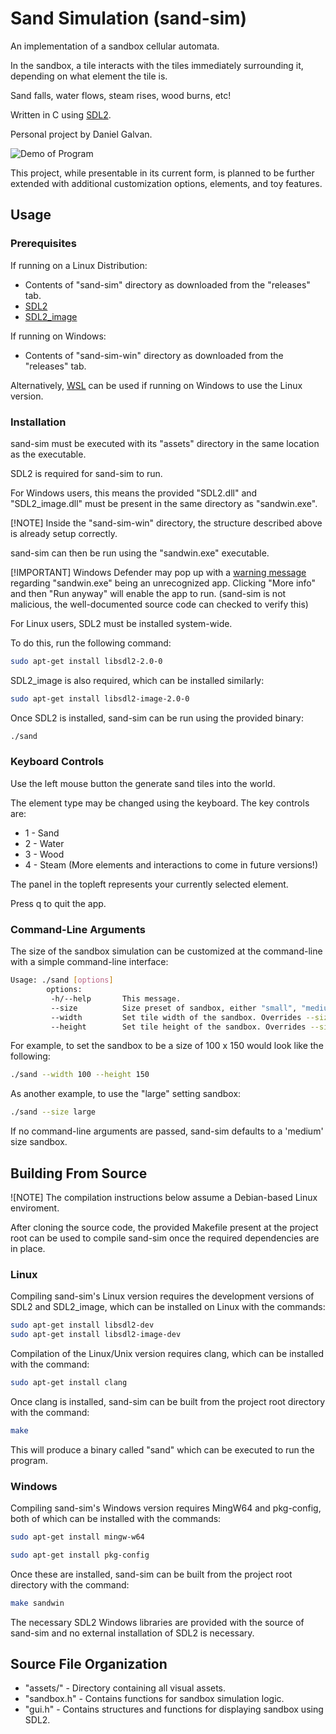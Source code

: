 # Sand Simulation (sand-sim)
An implementation of a sandbox cellular automata.

In the sandbox, a tile interacts with the tiles immediately surrounding it, depending on what element the tile is.

Sand falls, water flows, steam rises, wood burns, etc!

Written in C using [SDL2](https://www.libsdl.org/).

Personal project by Daniel Galvan.

![Demo of Program](assets/demo/demo.gif)

This project, while presentable in its current form, is planned to be further extended with additional customization options, elements, and toy features.


## Usage
### Prerequisites

If running on a Linux Distribution:
- Contents of "sand-sim" directory as downloaded from the "releases" tab.
- [SDL2](https://github.com/libsdl-org/SDL/tree/SDL2)
- [SDL2_image](https://github.com/libsdl-org/SDL_image/tree/SDL2)

If running on Windows:
- Contents of "sand-sim-win" directory as downloaded from the "releases" tab.

Alternatively, [WSL](https://learn.microsoft.com/en-us/windows/wsl/install) can be used if running on Windows to use the Linux version.

### Installation

sand-sim must be executed with its "assets" directory in the same location as the executable.

SDL2 is required for sand-sim to run.

For Windows users, this means the provided "SDL2.dll" and "SDL2_image.dll" must be present in the same directory as "sandwin.exe". 

[!NOTE]
Inside the "sand-sim-win" directory, the structure described above is already setup correctly.

sand-sim can then be run using the "sandwin.exe" executable. 

[!IMPORTANT]
Windows Defender may pop up with a [warning message](https://superuser.com/questions/1553842/windows-protected-your-pc) regarding "sandwin.exe" being an unrecognized app. Clicking "More info" and then "Run anyway" will enable the app to run. (sand-sim is not malicious, the well-documented source code can checked to verify this) 

For Linux users, SDL2 must be installed system-wide. 

To do this, run the following command:

```bash
sudo apt-get install libsdl2-2.0-0
```

SDL2_image is also required, which can be installed similarly:

```bash
sudo apt-get install libsdl2-image-2.0-0
```

Once SDL2 is installed, sand-sim can be run using the provided binary:

```bash
./sand
```

### Keyboard Controls

Use the left mouse button the generate sand tiles into the world.

The element type may be changed using the keyboard. The key controls are:

- 1 - Sand
- 2 - Water
- 3 - Wood
- 4 - Steam
(More elements and interactions to come in future versions!)

The panel in the topleft represents your currently selected element.

Press q to quit the app.


### Command-Line Arguments

The size of the sandbox simulation can be customized at the command-line with
a simple command-line interface:

```bash
Usage: ./sand [options]
        options:
         -h/--help       This message.
         --size          Size preset of sandbox, either "small", "medium", or "large".
         --width         Set tile width of the sandbox. Overrides --size. If specified, height must be specified too.
         --height        Set tile height of the sandbox. Overrides --size. If specified, width must be specified too.
```

For example, to set the sandbox to be a size of 100 x 150 would look like the following:


```bash
./sand --width 100 --height 150
```

As another example, to use the "large" setting sandbox:

```bash
./sand --size large
```

If no command-line arguments are passed, sand-sim defaults to a 'medium' size
sandbox.


## Building From Source

![NOTE]
The compilation instructions below assume a Debian-based Linux enviroment. 

After cloning the source code, the provided Makefile present at the project root 
can be used to compile sand-sim once the required dependencies are in place.

### Linux

Compiling sand-sim's Linux version requires the development versions of SDL2 and SDL2_image, which can be installed on Linux with the commands:

```bash
sudo apt-get install libsdl2-dev
sudo apt-get install libsdl2-image-dev
```

Compilation of the Linux/Unix version requires clang, which can be installed with the command:

```bash
sudo apt-get install clang
```

Once clang is installed, sand-sim can be built from the project root directory with the command:

```bash
make
```

This will produce a binary called "sand" which can be executed to run the program.

### Windows

Compiling sand-sim's Windows version requires MingW64 and pkg-config, both of which can be installed with the commands:

```bash
sudo apt-get install mingw-w64
```

```bash
sudo apt-get install pkg-config
```

Once these are installed, sand-sim can be built from the project root directory with the command:

```bash
make sandwin
```

The necessary SDL2 Windows libraries are provided with the source of sand-sim and
no external installation of SDL2 is necessary.

## Source File Organization

- "assets/" - Directory containing all visual assets.
- "sandbox.h" - Contains functions for sandbox simulation logic.
- "gui.h" - Contains structures and functions for displaying sandbox using SDL2.

